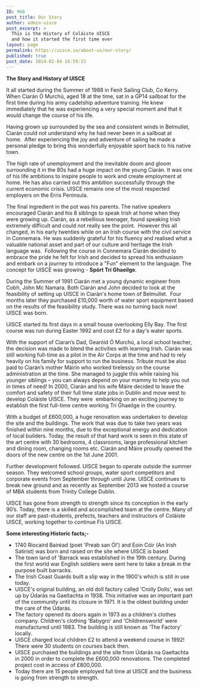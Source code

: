 ```yaml
---
ID: 968
post_title: Our Story
author: admin-uisce
post_excerpt: >
  This is the History of Coláiste UISCE
  and how it started the first time ever
layout: page
permalink: https://uisce.ie/about-us/our-story/
published: true
post_date: 2014-02-04 16:59:23
---
```

<strong>The Story and History of UISCE </strong>

It all started during the Summer of 1988 in Fenit Sailing Club, Co Kerry.  When Ciarán Ó Murchú, aged 18 at the time, sat in a GP14 sailboat for the first time during his army cadetship adventure training. He knew immediately that he was experiencing a very special moment and that it would change the course of his life.

Having grown up surrounded by the sea and consistent winds in Belmullet, Ciarán could not understand why he had never been in a sailboat at home.  After experiencing the joy and adventure of sailing he made a personal pledge to bring this wonderfully enjoyable sport back to his native town.

The high rate of unemployment and the inevitable doom and gloom surrounding it in the 80s had a huge impact on the young Ciarán. It was one of his life ambitions to inspire people to work and create employment at home. He has also carried out this ambition successfully through the current economic crisis. UISCE remains one of the most respected employers on the Erris Peninsula.

The final ingredient in the pot was his parents. The native speakers encouraged Ciarán and his 8 siblings to speak Irish at home when they were growing up. Ciarán, as a rebellious teenager, found speaking Irish extremely difficult and could not really see the point.  However this all changed, in his early twenties while on an Irish course with the civil service in Connemara. He was suddenly grateful for his fluency and realised what a valuable national asset and part of our culture and heritage the Irish language was.  Following the course in Connemara Ciarán decided to embrace the pride he felt for Irish and decided to spread his enthusiasm and embark on a journey to introduce a "Fun" element to the language. The concept for UISCE was growing - <b>Spórt Trí Ghaeilge</b>.

During the Summer of 1991 Ciarán met a young dynamic engineer from Cobh, John Mc Namara. Both Ciarán and John decided to look at the feasibility of setting up UISCE in Ciarán's home town of Belmullet.  Four months later they purchased £10,000 worth of water sport equipment based on the results of the feasibility study. There was no turning back now! UISCE was born.

UISCE started its first days in a small house overlooking Elly Bay. The first course was run during Easter 1992 and cost £2 for a day's water sports.

With the support of Ciaran’s Dad, Gearóid Ó Murchú, a local school teacher, the decision was made to blend the activities with learning Irish. Ciarán was still working full-time as a pilot in the Air Corps at the time and had to rely heavily on his family for support to run the business. Tribute must be also paid to Ciarán’s mother Máirín who worked tirelessly on the course administration at the time. She managed to juggle this while raising his younger siblings – you can always depend on your mammy to help you out in times of need!
In 2000, Ciarán and his wife Máire decided to leave the comfort and safety of their full time state jobs in Dublin and move west to develop Coláiste UISCE. They were  embarking on an exciting journey to establish the first full-time centre working Trí Ghaeilge in the country.

With a budget of £600,000, a huge renovation was undertaken to develop the site and the buildings. The work that was due to take two years was finished within nine months, due to the exceptional energy and dedication of local builders. Today, the result of that hard work is seen in this state of the art centre with 30 bedrooms, 4 classrooms, large professional kitchen and dining room, changing rooms etc. Ciarán and Máire proudly opened the doors of the new centre on the 1st June 2001.

Further development followed. UISCE began to operate outside the summer season. They welcomed school groups, water sport competitors and corporate events from September through until June. UISCE continues to break new ground and as recently as September 2013 we hosted a course of MBA students from Trinity College Dublin.

UISCE has gone from strength to strength since its conception in the early 90’s. Today, there is a skilled and accomplished team at the centre. Many of our staff are past-students, prefects, teachers and instructors of Coláiste UISCE, working together to continue Fís UISCE.

<b>Some interesting Historic facts;-</b>
<ul>
	<li>1740 Riocaird Bairéad (poet 'Preab san Ól') and Eoin Cóir (An Irish Satirist) was born and raised on the site where UISCE is based</li>
	<li>The town land of 'Barrack was established in the 19th century. During the first world war English soldiers were sent here to take a break in the purpose built barracks.</li>
	<li>The Irish Coast Guards built a slip way in the 1900's which is still in use today.
	<li>UISCE's original building, an old doll factory called 'Crolly Dolls', was set up by Údarás na Gaeltachta in 1938. This initiative was an important part of the community until its closure in 1971. It is the oldest building under the care of the Údarás.</li>
	<li>The factory opened its doors again in 1973 as a children's clothes company. Children's clothing 'Babygro' and 'Childrensworld' were manufactured until 1983. The building is still known as 'The Factory' locally.
	<li>UISCE charged local children £2 to attend a weekend course in 1992! There were 30 students on courses back then.
	<li>UISCE purchased the buildings and the site from Údarás na Gaeltachta in 2000 in order to complete the £600,000 renovations. The completed project cost in access of £800,000.
	<li>Today there are 15 people employed full time at UISCE and the business is going from strength to strength.</li>
	
</ul>